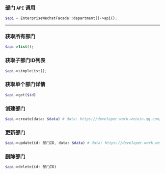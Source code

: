 
### 部门 `API` 调用
```php
$api = EnterpriseWechatFacade::department()->api();
```
---

### 获取所有部门
```php
$api->list();
```

### 获取子部门ID列表
```php
$api->simpleList();
```

### 获取单个部门详情
```php
$api->get($id)
```

### 创建部门
```php
$api->create(data: $data) # data: https://developer.work.weixin.qq.com/document/path/90205
```

### 更新部门
```php
$api->update(id: 部门ID, data: $data) # data: https://developer.work.weixin.qq.com/document/path/90206
```

### 删除部门
```php
$api->delete(id: 部门ID)
```

